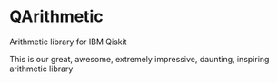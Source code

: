 # QArithmetic
Arithmetic library for IBM Qiskit

This is our great, awesome, extremely impressive, daunting, inspiring arithmetic library
